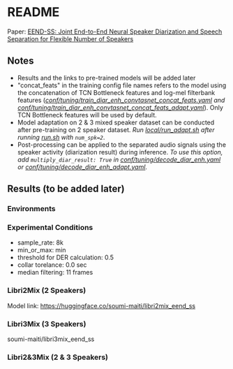 # README
Paper: [EEND-SS: Joint End-to-End Neural Speaker Diarization and Speech Separation for Flexible Number of Speakers](https://arxiv.org/abs/2203.17068)

## Notes
- Results and the links to pre-trained models will be added later
- "concat_feats" in the training config file names refers to the model using the concatenation of TCN Bottleneck features and log-mel filterbank features (*[conf/tuning/train_diar_enh_convtasnet_concat_feats.yaml](conf/tuning/train_diar_enh_convtasnet_concat_feats.yaml) and [conf/tuning/train_diar_enh_convtasnet_concat_feats_adapt.yaml](conf/tuning/train_diar_enh_convtasnet_adapt.yaml)*). Only TCN Bottleneck features will be used by default.
- Model adaptation on 2 & 3 mixed speaker dataset can be conducted after pre-training on 2 speaker dataset. *Run [local/run_adapt.sh](local/run_adapt.sh) after running [run.sh](run.sh) with `num_spk=2`*.
- Post-processing can be applied to the separated audio signals using the speaker activity (diarization result) during inference. *To use this option, add `multiply_diar_result: True` in  [conf/tuning/decode_diar_enh.yaml](conf/tuning/decode_diar_enh.yaml) or [conf/tuning/decode_diar_enh_adapt.yaml](conf/tuning/decode_diar_enh_adapt.yaml)*.

## Results (to be added later)
### Environments

### Experimental Conditions
- sample_rate: 8k
- min_or_max: min
- threshold for DER calculation: 0.5
- collar torelance: 0.0 sec
- median filtering: 11 frames

### Libri2Mix (2 Speakers)
Model link: https://huggingface.co/soumi-maiti/libri2mix_eend_ss
### Libri3Mix (3 Speakers)
soumi-maiti/libri3mix_eend_ss
### Libri2&3Mix (2 & 3 Speakers)
